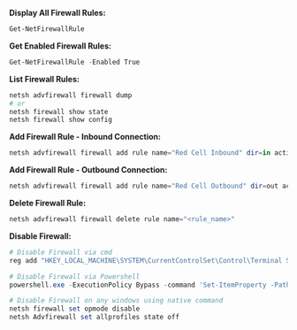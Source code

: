 **Display All Firewall Rules:**

```powershell
Get-NetFirewallRule
```

**Get Enabled Firewall Rules:**

```powershell
Get-NetFirewallRule -Enabled True
```

**List Firewall Rules:**

```powershell
netsh advfirewall firewall dump
# or 
netsh firewall show state
netsh firewall show config
```

**Add Firewall Rule - Inbound Connection:**

```powershell
netsh advfirewall firewall add rule name="Red Cell Inbound" dir=in action=allow remoteip=<attack_ip> protocol=any
```

**Add Firewall Rule - Outbound Connection:**

```powershell
netsh advfirewall firewall add rule name="Red Cell Outbound" dir=out action=allow remoteip=<attack_ip> protocol=any
```

**Delete Firewall Rule:**

```powershell
netsh advfirewall firewall delete rule name="<rule_name>" 
```

**Disable Firewall:**

```powershell
# Disable Firewall via cmd
reg add "HKEY_LOCAL_MACHINE\SYSTEM\CurrentControlSet\Control\Terminal Server"  /v fDenyTSConnections /t REG_DWORD /d 0 /f

# Disable Firewall via Powershell
powershell.exe -ExecutionPolicy Bypass -command 'Set-ItemProperty -Path "HKLM:\System\CurrentControlSet\Control\Terminal Server" -Name "fDenyTSConnections" –Value'`

# Disable Firewall on any windows using native command
netsh firewall set opmode disable
netsh Advfirewall set allprofiles state off
```